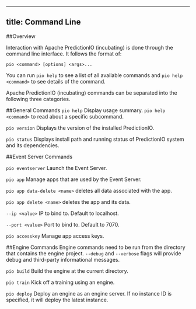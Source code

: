 <!--
Licensed to the Apache Software Foundation (ASF) under one or more
contributor license agreements.  See the NOTICE file distributed with
this work for additional information regarding copyright ownership.
The ASF licenses this file to You under the Apache License, Version 2.0
(the "License"); you may not use this file except in compliance with
the License.  You may obtain a copy of the License at

    http://www.apache.org/licenses/LICENSE-2.0

Unless required by applicable law or agreed to in writing, software
distributed under the License is distributed on an "AS IS" BASIS,
WITHOUT WARRANTIES OR CONDITIONS OF ANY KIND, either express or implied.
See the License for the specific language governing permissions and
limitations under the License.
-->

---
title: Command Line
---

##Overview

Interaction with Apache PredictionIO (incubating) is done through the command
line interface. It follows the format of:

```pio <command> [options] <args>...```

You can run ```pio help``` to see a list of all available commands and ```pio
help <command>``` to see details of the command.

Apache PredictionIO (incubating) commands can be separated into the following
three categories.

##General Commands
```pio help```          Display usage summary. `pio help <command>` to read about a specific subcommand.

```pio version```       Displays the version of the installed PredictionIO.

```pio status```        Displays install path and running status of PredictionIO system and its dependencies.


##Event Server Commands

```pio eventserver```   Launch the Event Server.

```pio app```           Manage apps that are used by the Event Server.

```pio app data-delete <name>``` deletes all data associated with the app.

```pio app delete <name>``` deletes the app and its data.

  ```--ip <value>``` IP to bind to. Default to localhost.

  ```--port <value>``` Port to bind to. Default to 7070.


```pio accesskey```     Manage app access keys.


##Engine Commands
Engine commands need to be run from the directory that contains the engine
project. ```--debug``` and ```--verbose``` flags will provide debug and
third-party informational messages.

```pio build```         Build the engine at the current directory.

```pio train```         Kick off a training using an engine.

```pio deploy```        Deploy an engine as an engine server. If no instance ID is specified, it will deploy the latest instance.
